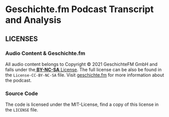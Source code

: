# Geschichte.fm Podcast Transcript and Analysis



## LICENSES

### Audio Content & Geschichte.fm
All audio content belongs to Copyright © 2021 GeschichteFM GmbH and falls under the[ **BY-NC-SA** License](https://creativecommons.org/licenses/by-nc-sa/4.0/). The full license can be also be found in the `License-CC-BY-NC-SA` file.
Visit [geschichte.fm](https://www.geschichte.fm/) for more information about the podcast.

### Source Code
The code is licensed under the MIT-License, find a copy of this license in the `LICENSE` file.
